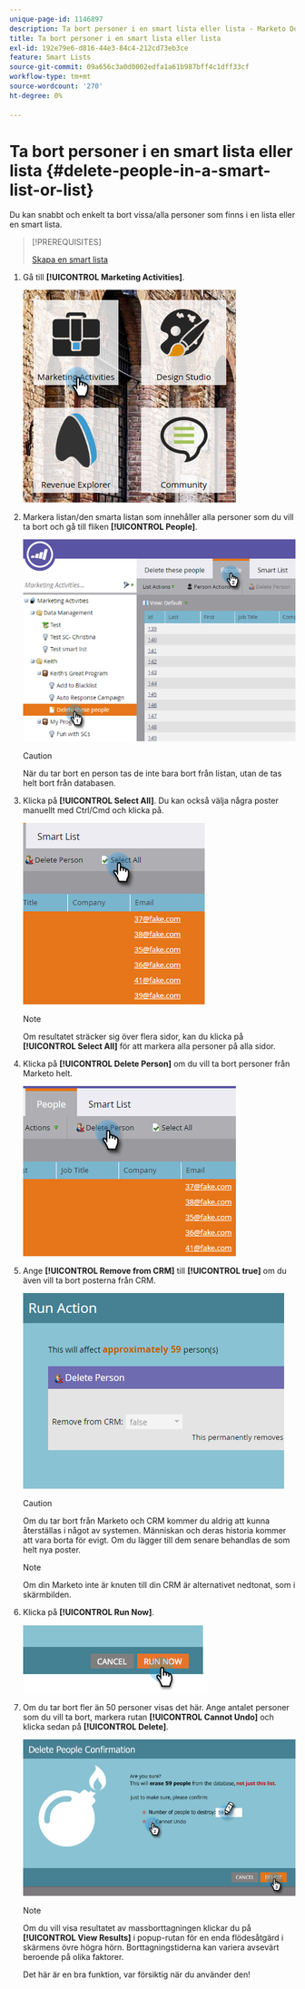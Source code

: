 ```yaml
---
unique-page-id: 1146897
description: Ta bort personer i en smart lista eller lista - Marketo Docs - produktdokumentation
title: Ta bort personer i en smart lista eller lista
exl-id: 192e79e6-d816-44e3-84c4-212cd73eb3ce
feature: Smart Lists
source-git-commit: 09a656c3a0d0002edfa1a61b987bff4c1dff33cf
workflow-type: tm+mt
source-wordcount: '270'
ht-degree: 0%

---
```


# Ta bort personer i en smart lista eller lista {#delete-people-in-a-smart-list-or-list}

Du kan snabbt och enkelt ta bort vissa/alla personer som finns i en lista eller en smart lista.

>[!PREREQUISITES]
>
>[Skapa en smart lista](/help/marketo/product-docs/core-marketo-concepts/smart-lists-and-static-lists/creating-a-smart-list/create-a-smart-list.md)

1. Gå till **[!UICONTROL Marketing Activities]**.

   ![](assets/ma-1.png)

1. Markera listan/den smarta listan som innehåller alla personer som du vill ta bort och gå till fliken **[!UICONTROL People]**.

   ![](assets/two-1.png)

   >[!CAUTION]
   >
   >När du tar bort en person tas de inte bara bort från listan, utan de tas helt bort från databasen.

1. Klicka på **[!UICONTROL Select All]**. Du kan också välja några poster manuellt med Ctrl/Cmd och klicka på.

   ![](assets/three-1.png)

   >[!NOTE]
   >
   >Om resultatet sträcker sig över flera sidor, kan du klicka på **[!UICONTROL Select All]** för att markera alla personer på alla sidor.

1. Klicka på **[!UICONTROL Delete Person]** om du vill ta bort personer från Marketo helt.

   ![](assets/four-1.png)

1. Ange **[!UICONTROL Remove from CRM]** till **[!UICONTROL true]** om du även vill ta bort posterna från CRM.

   ![](assets/five.png)

   >[!CAUTION]
   >
   >Om du tar bort från Marketo och CRM kommer du aldrig att kunna återställas i något av systemen. Människan och deras historia kommer att vara borta för evigt. Om du lägger till dem senare behandlas de som helt nya poster.

   >[!NOTE]
   >
   >Om din Marketo inte är knuten till din CRM är alternativet nedtonat, som i skärmbilden.

1. Klicka på **[!UICONTROL Run Now]**.

   ![](assets/image2014-9-24-13-3a0-3a3.png)

1. Om du tar bort fler än 50 personer visas det här. Ange antalet personer som du vill ta bort, markera rutan **[!UICONTROL Cannot Undo]** och klicka sedan på **[!UICONTROL Delete]**.

   ![](assets/seven.png)

   >[!NOTE]
   >
   >Om du vill visa resultatet av massborttagningen klickar du på **[!UICONTROL View Results]** i popup-rutan för en enda flödesåtgärd i skärmens övre högra hörn. Borttagningstiderna kan variera avsevärt beroende på olika faktorer.

   Det här är en bra funktion, var försiktig när du använder den!
